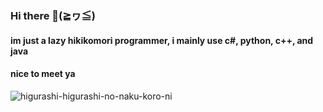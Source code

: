 ### Hi there 👋(≧ヮ≦)
#### im just a lazy hikikomori programmer, i mainly use c#, python, c++, and java 
#### **nice to meet ya**
![higurashi-higurashi-no-naku-koro-ni](https://github.com/iloveichigomashimaro/iloveichigomashimaro/assets/137470257/54b66005-053f-4f58-a908-fb3daebc1916)
